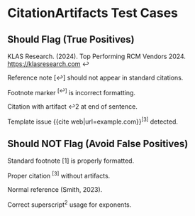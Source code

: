 # CitationArtifacts Test Cases

## Should Flag (True Positives)

KLAS Research. (2024). Top Performing RCM Vendors 2024. https://klasresearch.com ↩

Reference note [↩] should not appear in standard citations.

Footnote marker <sup>[↩]</sup> is incorrect formatting.

Citation with artifact ↩2 at end of sentence.

Template issue {{cite web|url=example.com}}<sup>[3]</sup> detected.

## Should NOT Flag (Avoid False Positives)

Standard footnote [1] is properly formatted.

Proper citation <sup>[3]</sup> without artifacts.

Normal reference (Smith, 2023).

Correct superscript<sup>2</sup> usage for exponents.
